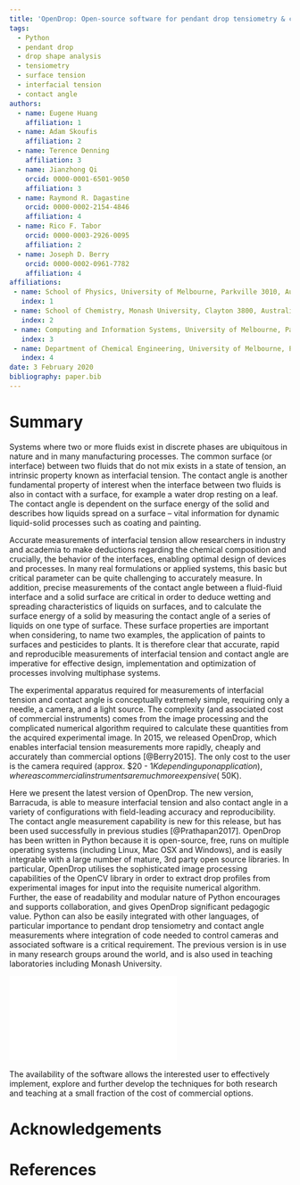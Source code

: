 ```yaml
---
title: 'OpenDrop: Open-source software for pendant drop tensiometry & contact angle measurements'
tags:
  - Python
  - pendant drop
  - drop shape analysis
  - tensiometry
  - surface tension
  - interfacial tension
  - contact angle
authors:
  - name: Eugene Huang
    affiliation: 1
  - name: Adam Skoufis
    affiliation: 2
  - name: Terence Denning
    affiliation: 3
  - name: Jianzhong Qi
    orcid: 0000-0001-6501-9050
    affiliation: 3
  - name: Raymond R. Dagastine
    orcid: 0000-0002-2154-4846
    affiliation: 4
  - name: Rico F. Tabor
    orcid: 0000-0003-2926-0095
    affiliation: 2
  - name: Joseph D. Berry
    orcid: 0000-0002-0961-7782
    affiliation: 4
affiliations:
 - name: School of Physics, University of Melbourne, Parkville 3010, Australia
   index: 1
 - name: School of Chemistry, Monash University, Clayton 3800, Australia
   index: 2
 - name: Computing and Information Systems, University of Melbourne, Parkville 3010, Australia
   index: 3
 - name: Department of Chemical Engineering, University of Melbourne, Parkville 3010, Australia
   index: 4
date: 3 February 2020
bibliography: paper.bib
---
```


# Summary
 Systems where two or more fluids exist in discrete phases
are ubiquitous in nature and in many manufacturing processes. The
common surface (or interface) between two fluids that do not mix
exists in a state of tension, an intrinsic property known as
interfacial tension. The contact angle is another fundamental property of interest when the
interface between two fluids is also in contact with a surface, for
example a water drop resting on a leaf. The contact angle is dependent on the surface energy of the solid and 
describes how liquids spread on a surface – vital information for
dynamic liquid-solid processes such as coating and painting.

Accurate measurements of interfacial tension allow researchers in
industry and academia to make deductions regarding the chemical
composition and crucially, the behavior of the interfaces, enabling
optimal design of devices and processes. In many real formulations or
applied systems, this basic but critical parameter can be quite
challenging to accurately measure. In addition, precise measurements
of the contact angle between a fluid-fluid interface and a solid
surface are critical in order to deduce wetting and spreading
characteristics of liquids on surfaces, and to calculate the surface energy of a solid by measuring the contact angle of a series of liquids on one type of surface. These surface properties are important when considering, to
name two examples, the application of paints to surfaces and
pesticides to plants. It is therefore clear that accurate, rapid and
reproducible measurements of interfacial tension and contact
angle are imperative for effective design, implementation and
optimization of processes involving multiphase systems.

The experimental apparatus required for measurements of interfacial tension and contact angle is conceptually extremely simple, requiring only a needle, a camera, and a light source. The complexity (and associated cost of commercial instruments) comes from the image processing and the complicated numerical algorithm required to calculate these quantities from the acquired experimental image. In 2015, we released OpenDrop, which enables interfacial tension measurements more rapidly, cheaply and accurately than commercial options [@Berry2015]. The only cost to the user is the camera required (approx. $20 - $1K depending upon application), whereas commercial instruments are much more expensive (~$50K). 

Here we present the latest version of OpenDrop. The new version, Barracuda, is able to measure interfacial tension and also contact angle in a variety of configurations with field-leading accuracy and reproducibility. The contact angle measurement capability is new for this release, but has been used successfully in previous studies [@Prathapan2017]. OpenDrop has been written in Python because it is open-source, free, runs on multiple operating systems (including Linux, Mac OSX and Windows), and is easily integrable with a large number of mature, 3rd party open source libraries. In particular, OpenDrop utilises the sophisticated image processing capabilities of the OpenCV library in order to extract drop profiles from experimental images for input into the requisite numerical algorithm. Further, the ease of readability and modular nature of Python encourages and supports collaboration, and gives OpenDrop significant pedagogic value. Python can also be easily integrated with other languages, of particular importance to pendant drop tensiometry and contact angle measurements where integration of code needed to control cameras and associated software is a critical requirement. The previous version is in use in many research groups around the world, and is also used in teaching laboratories including Monash University. 

![Caption for example figure.\label{fig:example}](iftFigure.pdf)



The availability of the software allows the interested user to
effectively implement, explore and further develop the techniques for
both research and teaching at a small fraction of the cost of
commercial options. 

<!-- Consequently, OpenDrop will make significant impact
in both research and education by providing inexpensive access to
high-fidelity information on the stability, function, and behaviour of
interfaces, via a simple and user-friendly interface, with open-source
software that will enable users to implement their own functionality. -->




# Acknowledgements



# References
